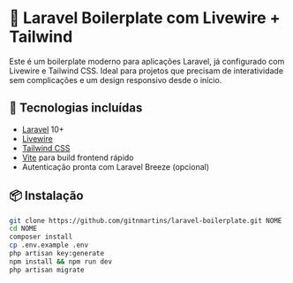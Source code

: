 # 🚀 Laravel Boilerplate com Livewire + Tailwind

Este é um boilerplate moderno para aplicações Laravel, já configurado com Livewire e Tailwind CSS. Ideal para projetos que precisam de interatividade sem complicações e um design responsivo desde o início.

## 🧰 Tecnologias incluídas

- [Laravel](https://laravel.com/) 10+
- [Livewire](https://livewire.laravel.com/)
- [Tailwind CSS](https://tailwindcss.com/)
- [Vite](https://vitejs.dev/) para build frontend rápido
- Autenticação pronta com Laravel Breeze (opcional)

## 📦 Instalação

```bash
git clone https://github.com/gitnmartins/laravel-boilerplate.git NOME
cd NOME
composer install
cp .env.example .env
php artisan key:generate
npm install && npm run dev
php artisan migrate
```

